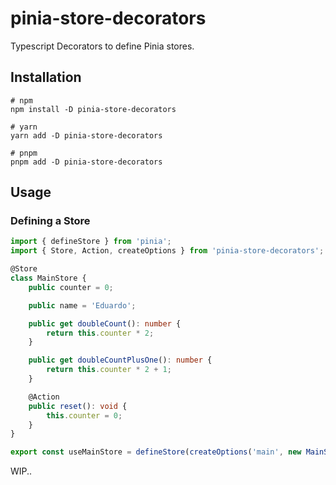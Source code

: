 # pinia-store-decorators

Typescript Decorators to define Pinia stores.

## Installation

```shell
# npm
npm install -D pinia-store-decorators

# yarn
yarn add -D pinia-store-decorators

# pnpm
pnpm add -D pinia-store-decorators
```

## Usage

### Defining a Store

```typescript
import { defineStore } from 'pinia';
import { Store, Action, createOptions } from 'pinia-store-decorators';

@Store
class MainStore {
    public counter = 0;

    public name = 'Eduardo';

    public get doubleCount(): number {
        return this.counter * 2;
    }

    public get doubleCountPlusOne(): number {
        return this.counter * 2 + 1;
    }

    @Action
    public reset(): void {
        this.counter = 0;
    }
}

export const useMainStore = defineStore(createOptions('main', new MainStore()));
```

WIP..
